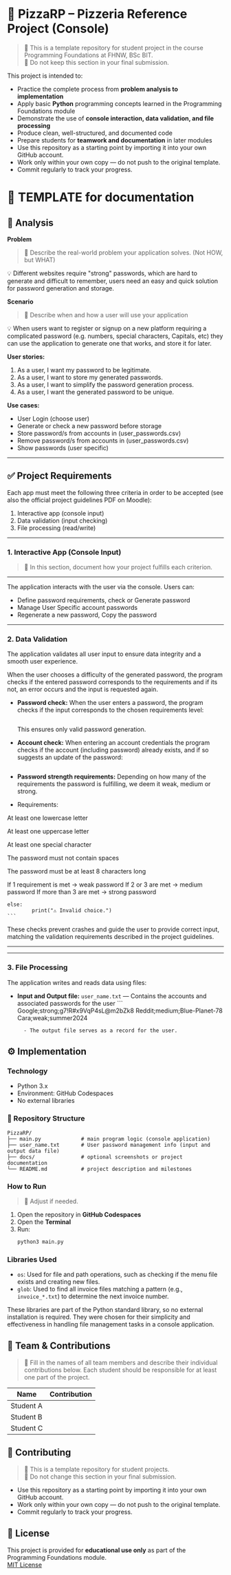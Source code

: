# 🍕 PizzaRP – Pizzeria Reference Project (Console)

> 🚧 This is a template repository for student project in the course Programming Foundations at FHNW, BSc BIT.  
> 🚧 Do not keep this section in your final submission.

This project is intended to:

- Practice the complete process from **problem analysis to implementation**
- Apply basic **Python** programming concepts learned in the Programming Foundations module
- Demonstrate the use of **console interaction, data validation, and file processing**
- Produce clean, well-structured, and documented code
- Prepare students for **teamwork and documentation** in later modules
- Use this repository as a starting point by importing it into your own GitHub account.  
- Work only within your own copy — do not push to the original template.  
- Commit regularly to track your progress.

# 🍕 TEMPLATE for documentation

## 📝 Analysis

**Problem**
> 🚧 Describe the real-world problem your application solves. (Not HOW, but WHAT)

💡 Different websites require "strong" passwords, which are hard to generate and difficult to remember, 
users need an easy and quick solution for password generation and storage.

**Scenario**
> 🚧 Describe when and how a user will use your application

💡 When users want to register or signup on a new platform requiring a complicated password 
(e.g. numbers, special characters, Capitals, etc) they can use the application to generate one that works, 
and store it for later.

**User stories:**
1. As a user, I want my password to be legitimate.
2. As a user, I want to store my generated passwords.
3. As a user, I want to simplify the password generation process.
4. As a user, I want the generated password to be unique.

**Use cases:**
- User Login (choose user)
- Generate or check a new password before storage
- Store password/s from accounts in (user_passwords.csv)
- Remove password/s from accounts in (user_passwords.csv)
- Show passwords (user specific)

---

## ✅ Project Requirements

Each app must meet the following three criteria in order to be accepted (see also the official project guidelines PDF on Moodle):

1. Interactive app (console input)
2. Data validation (input checking)
3. File processing (read/write)

---

### 1. Interactive App (Console Input)

> 🚧 In this section, document how your project fulfills each criterion.  
---
The application interacts with the user via the console. Users can:
- Define password requirements, check or Generate password
- Manage User Specific account passwords
- Regenerate a new password, Copy the password

---


### 2. Data Validation

The application validates all user input to ensure data integrity and a smooth user experience. 

When the user chooses a difficulty of the generated password, the program checks if the entered password corresponds to the requirements and if its not, an error occurs and the input is requested again.

- **Password check:** When the user enters a password, the program checks if the input corresponds to the chosen requirements level:
	```python
	
	```
	This ensures only valid password generation.

- **Account check:** When entering an account credentials the program checks if the account (including password) already exists, and if so suggests an update of the password: 
	```python
	
	```

- **Password strength requirements:** Depending on how many of the requirements the password is fulfilling, we deem it weak, medium or strong.
- Requirements:

At least one lowercase letter

At least one uppercase letter

At least one special character

The password must not contain spaces 

The password must be at least 8 characters long

If 1 requirement is met -> weak password
If 2 or 3 are met -> medium password
If more than 3 are met -> strong password


	else:
			print("⚠️ Invalid choice.")
	```

These checks prevent crashes and guide the user to provide correct input, matching the validation requirements described in the project guidelines.

---

---


### 3. File Processing

The application writes and reads data using files:

- **Input and Output file:** `user_name.txt` — Contains the accounts and associated passwords for the user
		```
		Google;strong;g7!R#x9VqP4sL@m2bZk8
  		Reddit;medium;Blue-Planet-78
  		Cara;weak;summer2024
		
		- The output file serves as a record for the user.
  
## ⚙️ Implementation

### Technology
- Python 3.x
- Environment: GitHub Codespaces
- No external libraries

### 📂 Repository Structure
```text
PizzaRP/
├── main.py             # main program logic (console application)
├── user_name.txt       # User password management info (input and output data file)
├── docs/               # optional screenshots or project documentation
└── README.md           # project description and milestones
```

### How to Run
> 🚧 Adjust if needed.
1. Open the repository in **GitHub Codespaces**
2. Open the **Terminal**
3. Run:
	```bash
	python3 main.py
	```

### Libraries Used

- `os`: Used for file and path operations, such as checking if the menu file exists and creating new files.
- `glob`: Used to find all invoice files matching a pattern (e.g., `invoice_*.txt`) to determine the next invoice number.

These libraries are part of the Python standard library, so no external installation is required. They were chosen for their simplicity and effectiveness in handling file management tasks in a console application.


## 👥 Team & Contributions

> 🚧 Fill in the names of all team members and describe their individual contributions below. Each student should be responsible for at least one part of the project.

| Name       | Contribution                                 |
|------------|----------------------------------------------|
| Student A  |                                              |
| Student B  |                                              |
| Student C  |                                              |


## 🤝 Contributing

> 🚧 This is a template repository for student projects.  
> 🚧 Do not change this section in your final submission.

- Use this repository as a starting point by importing it into your own GitHub account.  
- Work only within your own copy — do not push to the original template.  
- Commit regularly to track your progress.

## 📝 License

This project is provided for **educational use only** as part of the Programming Foundations module.  
[MIT License](LICENSE)
